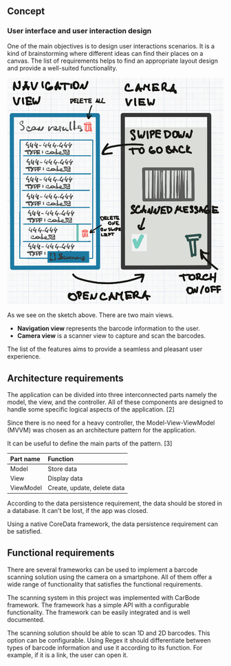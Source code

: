 
## Concept

### User interface and user interaction design

One of the main objectives is to design user interactions scenarios. It is a kind of brainstorming where different ideas can find their places on a canvas. The list of requirements helps to find an appropriate layout design and provide a well-suited functionality.

![Sketch: user interface and user experience design](images/ui_ux_sketch.png) 

As we see on the sketch above. There are two main views. 

* **Navigation view** represents the barcode information to the user. 
* **Camera view** is a scanner view to capture and scan the barcodes.

The list of the features aims to provide a seamless and pleasant user experience.

## Architecture requirements

The application can be divided into three interconnected parts namely the model, the view, and the controller. All of these components are designed to handle some specific logical aspects of the application. [2]

Since there is no need for a heavy controller, the Model-View-ViewModel (MVVM) was chosen as an architecture pattern for the application.

It can be useful to define the main parts of the pattern. [3]

| Part name | Function |
|:--|:--|
| Model | Store data |
| View | Display data |
| ViewModel | Create, update, delete data |

According to the data persistence requirement, the data should be stored in a database. It can't be lost, if the app was closed.

Using a native CoreData framework, the data persistence requirement can be satisfied.

## Functional requirements

There are several frameworks can be used to implement a barcode scanning solution using the camera on a smartphone. All of them offer a wide range of functionality that satisfies the functional requirements.

The scanning system in this project was implemented with CarBode framework. The framework has a simple API with a configurable functionality. The framework can be easily integrated and is well documented.

The scanning solution should be able to scan 1D and 2D barcodes. This option can be configurable. Using Regex it should differentiate between types of barcode information and use it according to its function. For example, if it is a link, the user can open it.